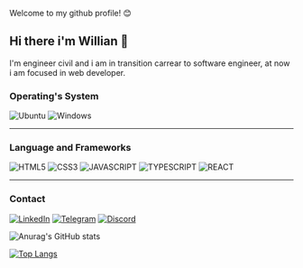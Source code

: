Welcome to my github profile! 😊

## Hi there i'm Willian 👋

I'm engineer civil and i am in transition carrear to software engineer, at now i am focused in web developer.


<h3>Operating's System</h3>

![Ubuntu](https://img.shields.io/badge/Ubuntu-E95420?style=for-the-badge&logo=ubuntu&logoColor=white)
![Windows](https://img.shields.io/badge/Windows-0078D6?style=for-the-badge&logo=windows&logoColor=white)
<hr>
<h3>Language and Frameworks</h3> 

![HTML5](https://img.shields.io/badge/HTML5-E34F26?style=for-the-badge&logo=html5&logoColor=white)
![CSS3](https://img.shields.io/badge/CSS3-1572B6?style=for-the-badge&logo=css3&logoColor=white)
![JAVASCRIPT](https://img.shields.io/badge/JavaScript-F7DF1E?style=for-the-badge&logo=javascript&logoColor=black)
![TYPESCRIPT](https://img.shields.io/badge/typescript-20232A?style=for-the-badge&logo=typescript&logoColor=61DAFB)
![REACT](https://img.shields.io/badge/React-20232A?style=for-the-badge&logo=react&logoColor=61DAFB)
<hr>
<h3>Contact</h3>


[![LinkedIn](https://img.shields.io/badge/LinkedIn-0077B5?style=for-the-badge&logo=linkedin&logoColor=white)](https://www.linkedin.com/in/willianbs/)
[![Telegram](https://img.shields.io/badge/Telegram-2CA5E0?style=for-the-badge&logo=telegram&logoColor=white)](https://t.me/willbs27)
[![Discord](https://img.shields.io/badge/Discord-7289DA?style=for-the-badge&logo=discord&logoColor=white)]()

![Anurag's GitHub stats](https://github-readme-stats.vercel.app/api?username=wbsantiago&show_icons=true&theme=tokyonight)

[![Top Langs](https://github-readme-stats.vercel.app/api/top-langs/?username=wbsantiago&layout=compact)](https://github.com/anuraghazra/github-readme-stats)
